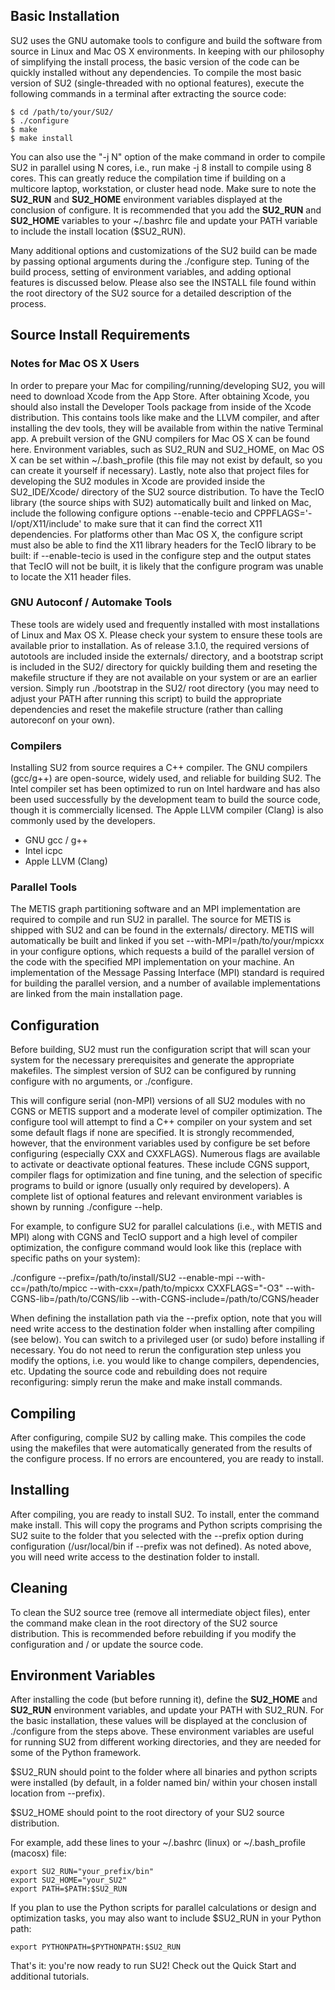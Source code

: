 ## Basic Installation

SU2 uses the GNU automake tools to configure and build the software from source in Linux and Mac OS X environments. In keeping with our philosophy of simplifying the install process, the basic version of the code can be quickly installed without any dependencies. To compile the most basic version of SU2 (single-threaded with no optional features), execute the following commands in a terminal after extracting the source code: 

```
$ cd /path/to/your/SU2/
$ ./configure
$ make
$ make install
```

You can also use the "-j N" option of the make command in order to compile SU2 in parallel using N cores, i.e., run make -j 8 install to compile using 8 cores. This can greatly reduce the compilation time if building on a multicore laptop, workstation, or cluster head node. Make sure to note the **SU2_RUN** and **SU2_HOME** environment variables displayed at the conclusion of configure. It is recommended that you add the **SU2_RUN** and **SU2_HOME** variables to your ~/.bashrc file and update your PATH variable to include the install location ($SU2_RUN).

Many additional options and customizations of the SU2 build can be made by passing optional arguments during the ./configure step. Tuning of the build process, setting of environment variables, and adding optional features is discussed below. Please also see the INSTALL file found within the root directory of the SU2 source for a detailed description of the process.

## Source Install Requirements

### Notes for Mac OS X Users

In order to prepare your Mac for compiling/running/developing SU2, you will need to download Xcode from the App Store. After obtaining Xcode, you should also install the Developer Tools package from inside of the Xcode distribution. This contains tools like make and the LLVM compiler, and after installing the dev tools, they will be available from within the native Terminal app. A prebuilt version of the GNU compilers for Mac OS X can be found here. Environment variables, such as SU2_RUN and SU2_HOME, on Mac OS X can be set within ~/.bash_profile (this file may not exist by default, so you can create it yourself if necessary). Lastly, note also that project files for developing the SU2 modules in Xcode are provided inside the SU2_IDE/Xcode/ directory of the SU2 source distribution. To have the TecIO library (the source ships with SU2) automatically built and linked on Mac, include the following configure options --enable-tecio and CPPFLAGS='-I/opt/X11/include' to make sure that it can find the correct X11 dependencies.  For platforms other than Mac OS X, the configure script must also be able to find the X11 library headers for the TecIO library to be built: if --enable-tecio is used in the configure step and the output states that TecIO will not be built, it is likely that the configure program was unable to locate the X11 header files.

### GNU Autoconf / Automake Tools

These tools are widely used and frequently installed with most installations of Linux and Max OS X. Please check your system to ensure these tools are available prior to installation. As of release 3.1.0, the required versions of autotools are included inside the externals/ directory, and a bootstrap script is included in the SU2/ directory for quickly building them and reseting the makefile structure if they are not available on your system or are an earlier version. Simply run ./bootstrap in the SU2/ root directory (you may need to adjust your PATH after running this script) to build the appropriate dependencies and reset the makefile structure (rather than calling autoreconf on your own). 

### Compilers

Installing SU2 from source requires a C++ compiler. The GNU compilers (gcc/g++) are open-source, widely used, and reliable for building SU2. The Intel compiler set has been optimized to run on Intel hardware and has also been used successfully by the development team to build the source code, though it is commercially licensed. The Apple LLVM compiler (Clang) is also commonly used by the developers.
- GNU gcc / g++
- Intel icpc
- Apple LLVM (Clang)

### Parallel Tools

The METIS graph partitioning software and an MPI implementation are required to compile and run SU2 in parallel. The source for METIS is shipped with SU2 and can be found in the externals/ directory. METIS will automatically be built and linked if you set --with-MPI=/path/to/your/mpicxx in your configure options, which requests a build of the parallel version of the code with the specified MPI implementation on your machine. An implementation of the Message Passing Interface (MPI) standard is required for building the parallel version, and a number of available implementations are linked from the main installation page.

## Configuration 

Before building, SU2 must run the configuration script that will scan your system for the necessary prerequisites and generate the appropriate makefiles. The simplest version of SU2 can be configured by running configure with no arguments, or ./configure.

This will configure serial (non-MPI) versions of all SU2 modules with no CGNS or METIS support and a moderate level of compiler optimization. The configure tool will attempt to find a C++ compiler on your system and set some default flags if none are specified. It is strongly recommended, however, that the environment variables used by configure be set before configuring (especially CXX and CXXFLAGS). Numerous flags are available to activate or deactivate optional features. These include CGNS support, compiler flags for optimization and fine tuning, and the selection of specific programs to build or ignore (usually only required by developers). A complete list of optional features and relevant environment variables is shown by running ./configure --help. 

For example, to configure SU2 for parallel calculations (i.e., with METIS and MPI) along with CGNS and TecIO support and a high level of compiler optimization, the configure command would look like this (replace with specific paths on your system):

./configure --prefix=/path/to/install/SU2 --enable-mpi --with-cc=/path/to/mpicc --with-cxx=/path/to/mpicxx CXXFLAGS="-O3" --with-CGNS-lib=/path/to/CGNS/lib --with-CGNS-include=/path/to/CGNS/header

When defining the installation path via the --prefix option, note that you will need write access to the destination folder when installing after compiling (see below). You can switch to a privileged user (or sudo) before installing if necessary. You do not need to rerun the configuration step unless you modify the options, i.e. you would like to change compilers, dependencies, etc. Updating the source code and rebuilding does not require reconfiguring: simply rerun the make and make install commands.

## Compiling

After configuring, compile SU2 by calling make. This compiles the code using the makefiles that were automatically generated from the results of the configure process. If no errors are encountered, you are ready to install. 

## Installing

After compiling, you are ready to install SU2. To install, enter the command make install. This will copy the programs and Python scripts comprising the SU2 suite to the folder that you selected with the --prefix option during configuration (/usr/local/bin if --prefix was not defined). As noted above, you will need write access to the destination folder to install. 

## Cleaning

To clean the SU2 source tree (remove all intermediate object files), enter the command make clean in the root directory of the SU2 source distribution. This is recommended before rebuilding if you modify the configuration and / or update the source code.

## Environment Variables

After installing the code (but before running it), define the **SU2_HOME** and **SU2_RUN** environment variables, and update your PATH with SU2_RUN. For the basic installation, these values will be displayed at the conclusion of ./configure from the steps above. These environment variables are useful for running SU2 from different working directories, and they are needed for some of the Python framework.

$SU2_RUN should point to the folder where all binaries and python scripts were installed (by default, in a folder named bin/ within your chosen install location from --prefix).

$SU2_HOME should point to the root directory of your SU2 source distribution. 

For example, add these lines to your ~/.bashrc (linux) or ~/.bash_profile (macosx) file:

```
export SU2_RUN="your_prefix/bin"
export SU2_HOME="your_SU2"
export PATH=$PATH:$SU2_RUN
```

If you plan to use the Python scripts for parallel calculations or design and optimization tasks, you may also want to include $SU2_RUN in your Python path:

```
export PYTHONPATH=$PYTHONPATH:$SU2_RUN
```

That's it: you're now ready to run SU2! Check out the Quick Start and additional tutorials.